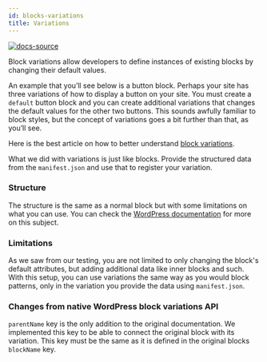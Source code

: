 ```yaml
---
id: blocks-variations
title: Variations
---
```


[![docs-source](https://img.shields.io/badge/source-eightshift--frontend--libs-yellow?style=for-the-badge&logo=javascript&labelColor=2a2a2a)](https://github.com/infinum/eightshift-frontend-libs/tree/5.0.0/blocks/init/src/blocks/)

Block variations allow developers to define instances of existing blocks by changing their default values.

An example that you’ll see below is a button block. Perhaps your site has three variations of how to display a button on your site. You must create a `default` button block and you can create additional variations that changes the default values for the other two buttons. This sounds awfully familiar to block styles, but the concept of variations goes a bit further than that, as you’ll see.

Here is the best article on how to better understand [block variations](https://css-tricks.com/how-to-use-block-variations-in-wordpress/).

What we did with variations is just like blocks. Provide the structured data from the `manifest.json` and use that to register your variation.

### Structure

The structure is the same as a normal block but with some limitations on what you can use. You can check the [WordPress documentation](https://developer.wordpress.org/block-editor/developers/block-api/block-registration/#variations-optional) for more on this subject.

### Limitations

As we saw from our testing, you are not limited to only changing the block's default attributes, but adding additional data like inner blocks and such. With this setup, you can use variations the same way as you would block patterns, only in the variation you provide the data using `manifest.json`.

### Changes from native WordPress block variations API

`parentName` key is the only addition to the original documentation. We implemented this key to be able to connect the original block with its variation. This key must be the same as it is defined in the original blocks `blockName` key.
